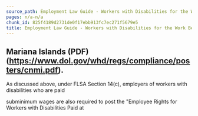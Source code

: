 ```yaml
---
source_path: Employment Law Guide - Workers with Disabilities for the Work Being Performed.md
pages: n/a-n/a
chunk_id: 825f4189d2731de0f17ebb913fc7ec271f5679e5
title: Employment Law Guide - Workers with Disabilities for the Work Being Performed
---
```

## Mariana Islands (PDF)(https://www.dol.gov/whd/regs/compliance/posters/cnmi.pdf).

As discussed above, under FLSA Section 14(c), employers of workers with disabilities who are paid

subminimum wages are also required to post the "Employee Rights for Workers with Disabilities Paid at
